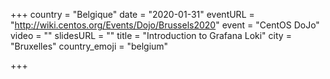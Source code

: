 +++
country = "Belgique"
date = "2020-01-31"
eventURL = "http://wiki.centos.org/Events/Dojo/Brussels2020"
event = "CentOS DoJo"
video = ""
slidesURL = ""
title = "Introduction to Grafana Loki"
city = "Bruxelles"
country_emoji = "belgium"

+++

